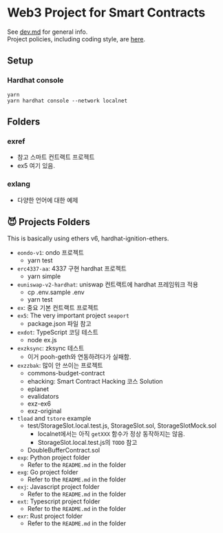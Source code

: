 # Web3 Project for Smart Contracts
See [dev.md](./dev.md) for general info.  
Project policies, including coding style, are [here](./doc/ProjectStyle.md).

## Setup
### Hardhat console
```
yarn
yarn hardhat console --network localnet
```

## Folders
### exref
- 참고 스마트 컨트랙트 프로젝트
- ex5 여기 있음.
### exlang
- 다양한 언어에 대한 예제

## 😈 Projects Folders
This is basically using ethers v6, hardhat-ignition-ethers.

- `eondo-v1`: ondo 프로젝트
  - yarn test
- `erc4337-aa`: 4337 구현 hardhat 프로젝트
  - yarn simple
- `euniswap-v2-hardhat`: uniswap 컨트랙트에 hardhat 프레임워크 적용
  - cp .env.sample .env
  - yarn test
- `ex`: 중요 기본 컨트랙트 프로젝트
- `ex5`: The very important project `seaport`
  - package.json 파일 참고
- `exdot`: TypeScript 코딩 테스트
  - node ex.js
- `exzksync`: zksync 테스트
  - 이거 pooh-geth와 연동하려다가 실패함.
- `exzzbak`: 많이 안 쓰이는 프로젝트
  - commons-budget-contract
  - ehacking: Smart Contract Hacking 코스 Solution
  - eplanet
  - evalidators
  - exz-ex6
  - exz-original
- `tload` and `tstore` example
  - test/StorageSlot.local.test.js, StorageSlot.sol, StorageSlotMock.sol
    - localnet에서는 아직 `getXXX` 함수가 정상 동작하지는 않음. 
    - StorageSlot.local.test.js의 `TODO` 참고
  - DoubleBufferContract.sol
- `exp`: Python project folder
  - Refer to the `README.md` in the folder
- `exg`: Go project folder
  - Refer to the `README.md` in the folder
- `exj`: Javascript project folder
  - Refer to the `README.md` in the folder
- `ext`: Typescript project folder
  - Refer to the `README.md` in the folder
- `exr`: Rust project folder
  - Refer to the `README.md` in the folder
